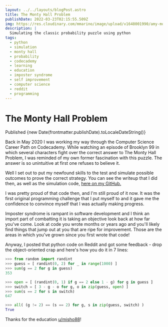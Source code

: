 ```yaml
---
layout: ../../layouts/blogPost.astro
title: The Monty Hall Problem
publishDate: 2022-03-23T02:15:55.509Z
img: https://res.cloudinary.com/mmarino/image/upload/v1648001990/amy-monty-hall_hodqgl.png
description: |
  Simulating the classic probability puzzle using python
tags:
  - python
  - simulation
  - monty hall
  - probability
  - codecademy
  - learning
  - education
  - imposter syndrome
  - self improvement
  - computer science
  - reddit
  - programming
---
```


# The Monty Hall Problem

Published {new Date(frontmatter.publishDate).toLocaleDateString()}

Back in May 2020 I was working my way through the Computer Science Career Path on Codecademy. While watching an episode of Brooklyn 99 in which several characters fight over the correct answer to The Monty Hall Problem, I was reminded of my own former fascination with this puzzle. The answer is so unintuitive at first one refuses to believe it.

Well I set out to put my newfound skills to the test and simulate possible outcomes to prove the correct strategy. You can see the writeup that I did then, as well as the simulation code, [here on my GitHub.](https://github.com/memarino92/testing_monty_hall/blob/master/Proving%20the%20Monty%20Hall%20Problem%20Experimentally.ipynb)

I was pretty proud of that code then, and I'm still proud of it now. It was the first original programming challenge that I put myself to and it gave me the confidence to convince myself that I was actually making progress.

Imposter syndrome is rampant in software development and I think an import part of combatting it is taking an objective look back at how far you've come. Look at code you wrote months or years ago and you'll likely find things that jump out at you that are ripe for improvement. Those are the areas in which you've grown since you first wrote that code!

Anyway, I posted that python code on Reddit and got some feedback - drop the object-oriented crap and here's how you do it in 7 lines:

```py
>>> from random import randint
>>> guess = [ randint(0, 2) for _ in range(1000) ]
>>> sum(g == 2 for g in guess)
353

>>> open = [ (randint(0, 1) if g == 2 else 1 - g) for g in guess ]
>>> switch = [ 3 - g - o for g, o in zip(guess, open) ]
>>> sum(s == 2 for s in switch)
647

>>> all( (g != 2) == (s == 2) for g, s in zip(guess, switch) )
True
```

Thanks for the education [u/misho88](https://www.reddit.com/user/misho88)!
